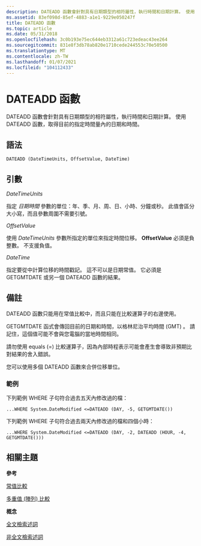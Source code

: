 ```yaml
---
description: DATEADD 函數會針對具有日期類型的相符屬性，執行時間和日期計算。 使用 DATEADD 函數，取得目前的指定時間量內的日期和時間。
ms.assetid: 83ef098d-85ef-4883-a1e1-9229e050247f
title: DATEADD 函數
ms.topic: article
ms.date: 05/31/2018
ms.openlocfilehash: 3c0b193e75ec644eb3312a61c723edeac43ee264
ms.sourcegitcommit: 831e8f3db78ab820e1710cede244553c70e50500
ms.translationtype: MT
ms.contentlocale: zh-TW
ms.lasthandoff: 01/07/2021
ms.locfileid: "104112433"
---
```

# <a name="dateadd-function"></a>DATEADD 函數

DATEADD 函數會針對具有日期類型的相符屬性，執行時間和日期計算。 使用 DATEADD 函數，取得目前的指定時間量內的日期和時間。

## <a name="syntax"></a>語法


```
DATEADD (DateTimeUnits, OffsetValue, DateTime)
```



## <a name="arguments"></a>引數

*DateTimeUnits*

指定 *日期時間* 參數的單位：年、季、月、周、日、小時、分鐘或秒。 此值會區分大小寫，而且參數周圍不需要引號。

*OffsetValue*

使用 *DateTimeUnits* 參數所指定的單位來指定時間位移。 **OffsetValue** 必須是負整數。 不支援負值。

*DateTime*

指定要從中計算位移的時間戳記。 這不可以是日期常值。 它必須是 GETGMTDATE 或另一個 DATEADD 函數的結果。

## <a name="remarks"></a>備註

DATEADD 函數只能用在常值比較中，而且只能在比較運算子的右邊使用。

GETGMTDATE 函式會傳回目前的日期和時間，以格林尼治平均時間 (GMT) 。 請記住，這個值可能不會與您電腦的當地時間相同。

請勿使用 equals (=) 比較運算子，因為內部時程表示可能會產生會導致非預期比對結果的舍入錯誤。

您可以使用多個 DATEADD 函數來合併位移單位。

### <a name="examples"></a>範例

下列範例 WHERE 子句符合過去五天內修改過的檔：


```
...WHERE System.DateModified <=DATEADD (DAY, -5, GETGMTDATE())
```



下列範例 WHERE 子句符合過去兩天內修改過的檔和四個小時：


```
...WHERE System.DateModified <=DATEADD (DAY, -2, DATEADD (HOUR, -4, GETGMTDATE()))
```



## <a name="related-topics"></a>相關主題

<dl> <dt>

**參考**
</dt> <dt>

[常值比較](-search-sql-literalvaluecomparison.md)
</dt> <dt>

[多重值 (陣列) 比較](-search-sql-multivaluedcomparisons.md)
</dt> <dt>

**概念**
</dt> <dt>

[全文檢索述詞](-search-sql-fulltextpredicates.md)
</dt> <dt>

[非全文檢索述詞](-search-sql-nonfulltextpredicates.md)
</dt> </dl>

 

 



